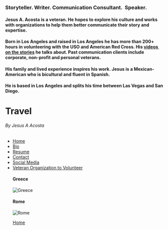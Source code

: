 <div class="sqsrte-scaled-text-container"><span class="sqsrte-scaled-text"><h3 style="white-space:pre-wrap;"><strong>Storyteller. Writer. Communication Consultant.  Speaker.</strong></h3></span></div>
</div>
</div></div></div><div class="fe-block fe-block-3d581ea6d8cb42fdbd1f"><div class="sqs-block html-block sqs-block-html" data-blend-mode="NORMAL" data-block-type="2" data-border-radii="&#123;&quot;topLeft&quot;:&#123;&quot;unit&quot;:&quot;px&quot;,&quot;value&quot;:0.0&#125;,&quot;topRight&quot;:&#123;&quot;unit&quot;:&quot;px&quot;,&quot;value&quot;:0.0&#125;,&quot;bottomLeft&quot;:&#123;&quot;unit&quot;:&quot;px&quot;,&quot;value&quot;:0.0&#125;,&quot;bottomRight&quot;:&#123;&quot;unit&quot;:&quot;px&quot;,&quot;value&quot;:0.0&#125;&#125;" id="block-3d581ea6d8cb42fdbd1f"><div class="sqs-block-content">
<div class="sqs-html-content">
  <h4 style="white-space:pre-wrap;">Jesus A. Acosta is a <strong>veteran</strong>. He hopes to explore his <strong>culture</strong> and works with organizations to help them better communicate their story and expertise.</h4><h4 style="white-space:pre-wrap;">Born in <strong>Los Angeles</strong> and raised in <strong>Los Angeles</strong> he has more than <strong>200+ hours</strong> in volunteering with the USO and American Red Cross. His <a href="https://www.tiktok.com/@jesusaa03" target="_blank">videos on the stories</a> he talks about. Past communication clients include corporate, non-profit and personal veterans. </h4><h4 style="white-space:pre-wrap;">His family and lived experience inspires his work. Jesus is a <strong>Mexican-American</strong> who is bicultural and fluent in Spanish. </h4><h4 style="white-space:pre-wrap;">He is <strong>based</strong> in Los Angeles and splits his time between Las Vegas and San Diego.</h4>
</div>

# **Travel**
###### By Jesus A Acosta

<div class="fl-clear"></div>
                                                    <nav aria-label="Menu" itemscope="itemscope" itemtype="https://schema.org/SiteNavigationElement">
                                                        <ul id="menu-main-menu" class="menu fl-menu-horizontal fl-toggle-none">

<li id="menu-item-28" class="menu-item menu-item-type-post_type menu-item-object-page menu-item-home current-menu-item page_item page-item-13 current_page_item">
                                                                <a href="https://jaal32.github.io/">Home</a>
                                                            </li>
                                                            <li id="menu-item-29" class="menu-item menu-item-type-post_type menu-item-object-page">
                                                                <a href="bio">Bio</a>
                                                            </li>
                                                            <li id="menu-item-30" class="menu-item menu-item-type-post_type menu-item-object-page">
                                                                <a href="topic">Resume</a>
                                                            </li>
                                                            <li id="menu-item-32" class="menu-item menu-item-type-post_type menu-item-object-page">
                                                                <a href="biography">Contact</a>
                                                            </li>
                                                            <li id="menu-item-33" class="menu-item menu-item-type-post_type menu-item-object-page">
                                                                <a href="sm">Social Media</a>
                                                            </li>
                                                            <li id="menu-item-31" class="menu-item menu-item-type-post_type menu-item-object-page">
                                                                <a href="https://www.marinecorpsleaguesfv1277.org/">Veteran Organization to Volunteer</a>

#### Greece

![Greece](https://upload.wikimedia.org/wikipedia/commons/thumb/6/61/Shipwreck_Beach_-_Western_coast_of_Zakynthos%2C_Greece_%2812%29.jpg/200px-Shipwreck_Beach_-_Western_coast_of_Zakynthos%2C_Greece_%2812%29.jpg)

#### Rome

![Rome](http://www.domondonart.com/wp-content/uploads/2016/06/VeniceItaly-restaurant-600x600.jpg)

[Home](https://jaal32.github.io/home)
